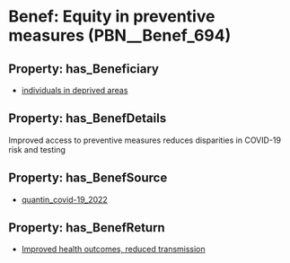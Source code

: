# Benef: __Equity in preventive measures__ (PBN__Benef_694)

## Property: has_Beneficiary

* [individuals in deprived areas](../Stakeholder/PBN__Stakeholder_288)

## Property: has_BenefDetails

Improved access to preventive measures reduces disparities in COVID-19 risk and testing

## Property: has_BenefSource

* [quantin_covid-19_2022](../Article/PBN__Article_136)

## Property: has_BenefReturn

* [Improved health outcomes, reduced transmission](../BenefReturn/PBN__BenefReturn_742)

